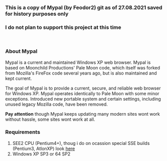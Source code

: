 ### This is a copy of Mypal (by Feodor2) git as of 27.08.2021 saved for history purposes only
### I do not plan to support this project at this time
 
 
 
### About Mypal

Mypal is a current and maintained Windows XP web browser. Mypal is based on Moonchild Productions' Pale Moon code, which itself was forked from Mozilla's FireFox code several years ago, but is also maintained and kept current.

The goal of Mypal is to provide a current, secure, and reliable web browser for Windows XP. Mypal operates identically to Pale Moon with some minor exceptions. Introduced new portable system and certain settings, including unused legacy Mozilla code, have been removed.

**Pay attention** though Mypal keeps updating many modern sites wont work without hassle, some sites wont work at all.

### Requirements

1) SEE2 CPU (Pentium4+), thoug i do on ocassion special SSE builds (Pentium3, AtlonXP) look [here](https://github.com/Enobarbous/Archive-Mypal-Browser-27.08.21/tree/mypal-mingw)
2) Windows XP SP3 or 64 SP2

